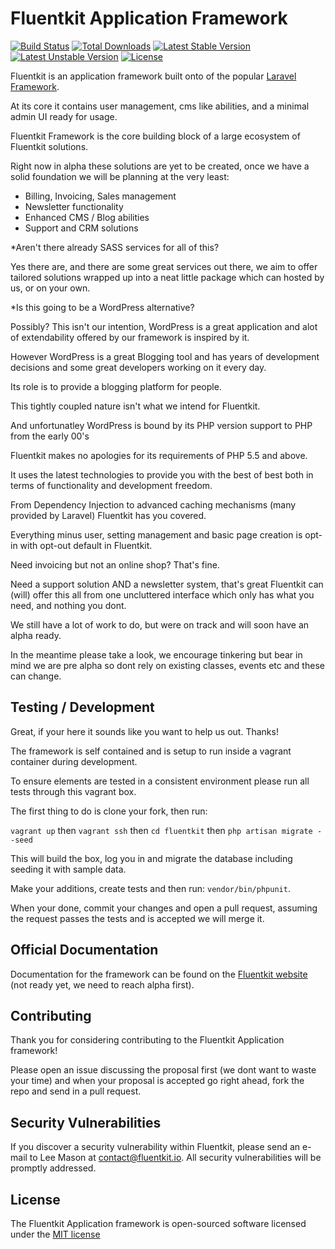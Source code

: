 # Fluentkit Application Framework

[![Build Status](https://travis-ci.org/fluentkit/fluentkit.svg?branch=master)](https://travis-ci.org/fluentkit/fluentkit)
[![Total Downloads](https://poser.pugx.org/fluentkit/fluentkit/d/total.svg)](https://packagist.org/packages/fluentkit/fluentkit)
[![Latest Stable Version](https://poser.pugx.org/fluentkit/fluentkit/v/stable)](https://packagist.org/packages/fluentkit/fluentkit)
[![Latest Unstable Version](https://poser.pugx.org/fluentkit/fluentkit/v/unstable.svg)](https://packagist.org/packages/fluentkit/fluentkit)
[![License](https://poser.pugx.org/fluentkit/fluentkit/license.svg)](https://packagist.org/packages/fluentkit/fluentkit)

Fluentkit is an application framework built onto of the popular [Laravel Framework](http://laravel.com).

At its core it contains user management, cms like abilities, and a minimal admin UI ready for usage.

Fluentkit Framework is the core building block of a large ecosystem of Fluentkit solutions.

Right now in alpha these solutions are yet to be created, once we have a solid foundation we will be planning at the very least:

 - Billing, Invoicing, Sales management
 - Newsletter functionality
 - Enhanced CMS / Blog abilities
 - Support and CRM solutions

*Aren't there already SASS services for all of this?

Yes there are, and there are some great services out there, we aim to offer tailored solutions wrapped up into a neat little package which can hosted by us, or on your own.

*Is this going to be a WordPress alternative?

Possibly? This isn't our intention, WordPress is a great application and alot of extendability offered by our framework is inspired by it.

However WordPress is a great Blogging tool and has years of development decisions and some great developers working on it every day.

Its role is to provide a blogging platform for people.

This tightly coupled nature isn't what we intend for Fluentkit.

And unfortunatley WordPress is bound by its PHP version support to PHP from the early 00's

Fluentkit makes no apologies for its requirements of PHP 5.5 and above.

It uses the latest technologies to provide you with the best of best both in terms of functionality and development freedom.

From Dependency Injection to advanced caching mechanisms (many provided by Laravel) Fluentkit has you covered.

Everything minus user, setting management and basic page creation is opt-in with opt-out default in Fluentkit.

Need invoicing but not an online shop? That's fine.

Need a support solution AND a newsletter system, that's great Fluentkit can (will) offer this all from one uncluttered interface which only has what you need, and nothing you dont.

We still have a lot of work to do, but were on track and will soon have an alpha ready.

In the meantime please take a look, we encourage tinkering but bear in mind we are pre alpha so dont rely on existing classes, events etc and these can change.

## Testing / Development

Great, if your here it sounds like you want to help us out. Thanks!

The framework is self contained and is setup to run inside a vagrant container during development.

To ensure elements are tested in a consistent environment please run all tests through this vagrant box.

The first thing to do is clone your fork, then run:

```vagrant up``` then ```vagrant ssh``` then ```cd fluentkit``` then ```php artisan migrate --seed```

This will build the box, log you in and migrate the database including seeding it with sample data.

Make your additions, create tests and then run: ```vendor/bin/phpunit```.

When your done, commit your changes and open a pull request, assuming the request passes the tests and is accepted we will merge it.

## Official Documentation

Documentation for the framework can be found on the [Fluentkit website](http://fluentkit.io/docs) (not ready yet, we need to reach alpha first).

## Contributing

Thank you for considering contributing to the Fluentkit Application framework!

Please open an issue discussing the proposal first (we dont want to waste your time) and when your proposal is accepted go right ahead, fork the repo and send in a pull request.

## Security Vulnerabilities

If you discover a security vulnerability within Fluentkit, please send an e-mail to Lee Mason at contact@fluentkit.io. All security vulnerabilities will be promptly addressed.

## License

The Fluentkit Application framework is open-sourced software licensed under the [MIT license](http://opensource.org/licenses/MIT)
